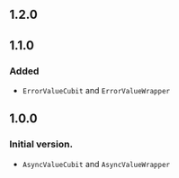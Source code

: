 ## 1.2.0

## 1.1.0

### Added 

- `ErrorValueCubit` and `ErrorValueWrapper`

## 1.0.0

### Initial version. 

- `AsyncValueCubit` and `AsyncValueWrapper`